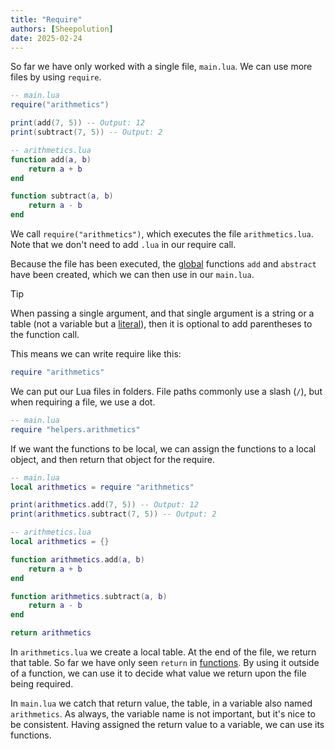 ```yaml
---
title: "Require"
authors: [Sheepolution]
date: 2025-02-24
---
```


So far we have only worked with a single file, `main.lua`. We can use more files by using `require`.

```lua
-- main.lua
require("arithmetics")

print(add(7, 5)) -- Output: 12
print(subtract(7, 5)) -- Output: 2
```

```lua
-- arithmetics.lua
function add(a, b)
    return a + b
end

function subtract(a, b)
    return a - b
end
```

We call `require("arithmetics")`, which executes the file `arithmetics.lua`. Note that we don't need to add `.lua` in our require call.

Because the file has been executed, the <ins>global</ins> functions `add` and `abstract` have been created, which we can then use in our `main.lua`.

> [!TIP]
> When passing a single argument, and that single argument is a string or a table (not a variable but a [literal](https://en.wikipedia.org/wiki/Literal_(computer_programming))), then it is optional to add parentheses to the function call.
>
> This means we can write require like this:
> ```lua
> require "arithmetics"
> ```

We can put our Lua files in folders. File paths commonly use a slash (`/`), but when requiring a file, we use a dot.

```lua
-- main.lua
require "helpers.arithmetics"
```

If we want the functions to be local, we can assign the functions to a local object, and then return that object for the require.

```lua
-- main.lua
local arithmetics = require "arithmetics"

print(arithmetics.add(7, 5)) -- Output: 12
print(arithmetics.subtract(7, 5)) -- Output: 2
```

```lua
-- arithmetics.lua
local arithmetics = {}

function arithmetics.add(a, b)
    return a + b
end

function arithmetics.subtract(a, b)
    return a - b
end

return arithmetics
```

In `arithmetics.lua` we create a local table. At the end of the file, we return that table. So far we have only seen `return` in [functions](functions#return). By using it outside of a function, we can use it to decide what value we return upon the file being required.

In `main.lua` we catch that return value, the table, in a variable also named `arithmetics`. As always, the variable name is not important, but it's nice to be consistent. Having assigned the return value to a variable, we can use its functions.